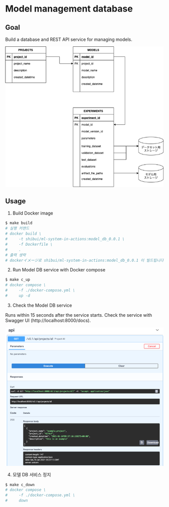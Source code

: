 # Model management database

## Goal

Build a database and REST API service for managing models.

![img](./img/model_db.png)

## Usage

1. Build Docker image

```sh
$ make build
# 실행 커맨드
# docker build \
#     -t shibui/ml-system-in-actions:model_db_0.0.1 \
#     -f Dockerfile \
#     .
# 출력 생략
# dockerイメージ로 shibui/ml-system-in-actions:model_db_0.0.1 이 빌드됩니다.
```

2. Run Model DB service with Docker compose

```sh
$ make c_up
# docker compose \
#     -f ./docker-compose.yml \
#     up -d
```

3. Check the Model DB service

Runs within 15 seconds after the service starts.
Check the service with Swagger UI (http://localhost:8000/docs).

![img](./img/model_swagger.png)

4. 모델 DB 서비스 정지

```sh
$ make c_down
# docker compose \
#     -f ./docker-compose.yml \
#     down
```
